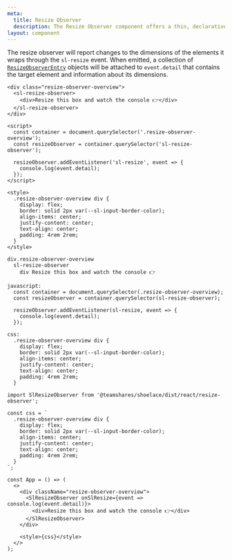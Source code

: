 ```yaml
---
meta:
  title: Resize Observer
  description: The Resize Observer component offers a thin, declarative interface to the ResizeObserver API.
layout: component
---
```


The resize observer will report changes to the dimensions of the elements it wraps through the `sl-resize` event. When emitted, a collection of [`ResizeObserverEntry`](https://developer.mozilla.org/en-US/docs/Web/API/ResizeObserverEntry) objects will be attached to `event.detail` that contains the target element and information about its dimensions.

```html:preview
<div class="resize-observer-overview">
  <sl-resize-observer>
    <div>Resize this box and watch the console 👉</div>
  </sl-resize-observer>
</div>

<script>
  const container = document.querySelector('.resize-observer-overview');
  const resizeObserver = container.querySelector('sl-resize-observer');

  resizeObserver.addEventListener('sl-resize', event => {
    console.log(event.detail);
  });
</script>

<style>
  .resize-observer-overview div {
    display: flex;
    border: solid 2px var(--sl-input-border-color);
    align-items: center;
    justify-content: center;
    text-align: center;
    padding: 4rem 2rem;
  }
</style>
```

```pug:slim
div.resize-observer-overview
  sl-resize-observer
    div Resize this box and watch the console 👉

javascript:
  const container = document.querySelector(.resize-observer-overview);
  const resizeObserver = container.querySelector(sl-resize-observer);

  resizeObserver.addEventListener(sl-resize, event => {
    console.log(event.detail);
  });

css:
  .resize-observer-overview div {
    display: flex;
    border: solid 2px var(--sl-input-border-color);
    align-items: center;
    justify-content: center;
    text-align: center;
    padding: 4rem 2rem;
  }
```

```jsx:react
import SlResizeObserver from '@teamshares/shoelace/dist/react/resize-observer';

const css = `
  .resize-observer-overview div {
    display: flex;
    border: solid 2px var(--sl-input-border-color);
    align-items: center;
    justify-content: center;
    text-align: center;
    padding: 4rem 2rem;
  }
`;

const App = () => (
  <>
    <div className="resize-observer-overview">
      <SlResizeObserver onSlResize={event => console.log(event.detail)}>
        <div>Resize this box and watch the console 👉</div>
      </SlResizeObserver>
    </div>

    <style>{css}</style>
  </>
);
```
